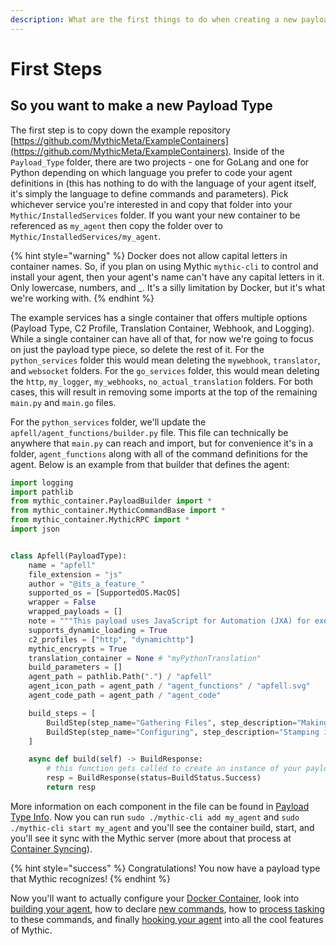```yaml
---
description: What are the first things to do when creating a new payload type in Mythic?
---
```


# First Steps

## So you want to make a new Payload Type

The first step is to copy down the example repository [https://github.com/MythicMeta/ExampleContainers](https://github.com/MythicMeta/ExampleContainers). Inside of the `Payload_Type` folder, there are two projects - one for GoLang and one for Python depending on which language you prefer to code your agent definitions in (this has nothing to do with the language of your agent itself, it's simply the language to define commands and parameters). Pick whichever service you're interested in and copy that folder into your `Mythic/InstalledServices` folder. If you want your new container to be referenced as `my_agent` then copy the folder over to `Mythic/InstalledServices/my_agent`.&#x20;

{% hint style="warning" %}
Docker does not allow capital letters in container names. So, if you plan on using Mythic `mythic-cli` to control and install your agent, then your agent's name can't have any capital letters in it. Only lowercase, numbers, and \_. It's a silly limitation by Docker, but it's what we're working with.
{% endhint %}

The example services has a single container that offers multiple options (Payload Type, C2 Profile, Translation Container, Webhook, and Logging). While a single container can have all of that, for now we're going to focus on just the payload type piece, so delete the rest of it. For the `python_services` folder this would mean deleting the `mywebhook`, `translator`, and `websocket` folders. For the `go_services` folder, this would mean deleting the `http`, `my_logger`, `my_webhooks`, `no_actual_translation` folders. For both cases, this will result in removing some imports at the top of the remaining `main.py` and `main.go` files.

For the `python_services` folder, we'll update the `apfell/agent_functions/builder.py` file. This file can technically be anywhere that `main.py` can reach and import, but for convenience it's in a folder, `agent_functions` along with all of the command definitions for the agent. Below is an example from that builder that defines the agent:

```python
import logging
import pathlib
from mythic_container.PayloadBuilder import *
from mythic_container.MythicCommandBase import *
from mythic_container.MythicRPC import *
import json


class Apfell(PayloadType):
    name = "apfell"
    file_extension = "js"
    author = "@its_a_feature_"
    supported_os = [SupportedOS.MacOS]
    wrapper = False
    wrapped_payloads = []
    note = """This payload uses JavaScript for Automation (JXA) for execution on macOS boxes."""
    supports_dynamic_loading = True
    c2_profiles = ["http", "dynamichttp"]
    mythic_encrypts = True
    translation_container = None # "myPythonTranslation"
    build_parameters = []
    agent_path = pathlib.Path(".") / "apfell"
    agent_icon_path = agent_path / "agent_functions" / "apfell.svg"
    agent_code_path = agent_path / "agent_code"

    build_steps = [
        BuildStep(step_name="Gathering Files", step_description="Making sure all commands have backing files on disk"),
        BuildStep(step_name="Configuring", step_description="Stamping in configuration values")
    ]

    async def build(self) -> BuildResponse:
        # this function gets called to create an instance of your payload
        resp = BuildResponse(status=BuildStatus.Success)
        return resp
```

More information on each component in the file can be found in [Payload Type Info](payload-type-info.md). Now you can run `sudo ./mythic-cli add my_agent` and `sudo ./mythic-cli start my_agent` and you'll see the container build, start, and you'll see it sync with the Mythic server (more about that process at [Container Syncing](container-syncing.md)).

{% hint style="success" %}
Congratulations! You now have a payload type that Mythic recognizes!
{% endhint %}

Now you'll want to actually configure your [Docker Container](./#payload-type-docker-information), look into [building your agent](payload-type-info.md), how to declare [new commands](commands.md#commandbase), how to [process tasking](create\_tasking.md) to these commands, and finally [hooking your agent](../hooking-features/) into all the cool features of Mythic.&#x20;
